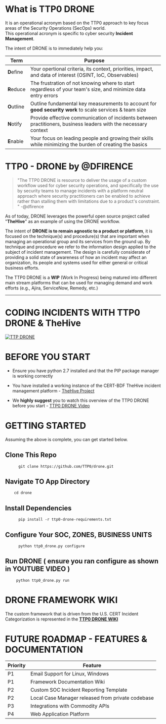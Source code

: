 # What is TTP0 DRONE
It is an operational acronym based on the TTP0 approach to key focus areas of the Security Operations (SecOps) world.  
This operational acronym is specific to cyber security **Incident Management**.

The intent of DRONE is to immediately help you:


Term   |  Purpose
---------------|----------------------------
**D**efine |Your opertional criteria, its context, priorities, impact, and data of interest (OSINT, IoC, Observables)
**R**educe | The frustration of not knowing where to start regardless of your team's size, and minimize data entry errors
**O**utline |Outline fundamental key measurements to account for **good security work** to scale services & team size
**N**otify  |Provide effective communication of incidents between practitioners, business leaders with the necessary context
**E**nable  | Your focus on leading people and growing their skills while minimizing the burden of creating the basics


# TTP0 - DRONE by @DFIRENCE

> "The TTP0 DRONE is resource to deliver the usage of a custom workflow used for cyber security operations, and 
specifically
> the use by security teams to manage incidents with a platform neutral approach where security practitioners can be 
enabled to achieve rather than stalling them with limitations due to a product's constraint.
" -@dfirence

As of today, DRONE leverages the powerful open source project called "**TheHive**" as an example of using the DRONE 
workflow.

The intent of **DRONE is to remain agnostic to a product or platform**, it is focused on the technique(s) and procedure(s) 
that are
important when managing an operational group and its services from the ground up.  By technique and procedure we refer to 
the information design applied to the 
subject of incident management.  The design is carefully considerate of providing a solid state of awareness of how an 
incident may affect an organization, its people and systems used for either general or critical business efforts.

The TTP0 DRONE is a **WIP** (Work In Progress) being matured into different main stream platforms that can be used for
managing demand and work efforts (e.g., Ajira, ServiceNow, Remedy, etc.)

***
# CODING INCIDENTS WITH TTP0 DRONE & TheHive

[![TTP DRONE](https://i.imgur.com/agn5kch.png)](https://i.imgur.com/agn5kch.png "TTP0 DRONE & TheHive")

# BEFORE YOU START

* Ensure you have python 2.7 installed and that the PIP package manager is working correctly

* You have installed a working instance of the CERT-BDF TheHive incident management platform - [TheHive 
Project](https://github.com/TheHive-Project/TheHive)

* We **highly suggest** you to watch this overview of the TTP0 DRONE before you start - [TTP0 DRONE 
Video](https://youtu.be/zoItQ1KFb2o) 


# GETTING STARTED

Assuming the above is complete, you can get started below.

## Clone This Repo
```
      git clone https://github.com/TTP0/drone.git
```
## Navigate TO App Directory
```
    cd drone
```
## Install Dependencies
```
      pip install -r ttp0-drone-requirements.txt
```
## Configure Your SOC, ZONES, BUSINESS UNITS
```
      python ttp0_drone.py configure
```
## Run DRONE ( ensure you ran configure as shown in YOUTUBE VIDEO )
```
     python ttp0_drone.py run
```

# DRONE FRAMEWORK WIKI
The custom framework that is driven from the U.S. CERT Incident Categorization is represented in the [**TTP0 DRONE WIKI**](https://github.com/TTP0/drone/wiki/OVERVIEW)

# FUTURE ROADMAP - FEATURES & DOCUMENTATION
Priority | Feature
---------|-----------
P1 | Email Support for Linux, Windows
P1 | Framework Documentation Wiki
P2 | Custom SOC Incident Reporting Template
P2 | Local Case Manager released from private codebase
P3 | Integrations with Commodity APIs
P4 | Web Application Platform
